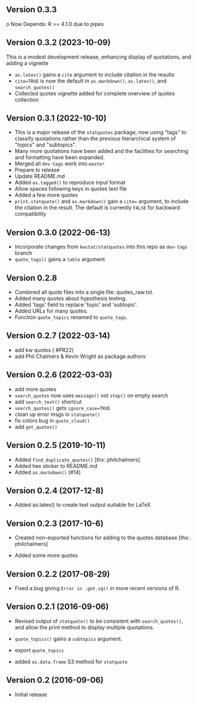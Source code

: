 ## Version 0.3.3

o Now Depends: R >= 4.1.0 due to pipes

## Version 0.3.2 (2023-10-09)

This is a modest development release, enhancing display of quotations, and adding a vignette

- `as.latex()` gains a `cite` argument to include citation in the results
- `cite=TRUE` is now the default in `as.markdown()`, `as.latex()`, and  `search_quotes()`
- Collected quotes vignette added for complete overview of quotes collection

## Version 0.3.1 (2022-10-10)

- This is a major release of the `statquotes` package, now using "tags" to classify quotations rather than
the previous hierarchical system of "topics" and "subtopics".
- Many more quotations have been added and the facilities for searching and formatting have been expanded.
- Merged all `dev-tags` work into `master`
- Prepare to release
- Update README.md
- Added `as.tagged()` to reproduce input format
- Allow spaces following keys in quotes text file
- Added a few more quotes
- `print.statquote()` and `as.markdown()` gain a `cite=` argument, to include the citation in the result.  The default is currently `FALSE` for backward compatibility


## Version 0.3.0 (2022-06-13)

- Incorporate changes from `kwstat/statquotes` into this repo as `dev-tags` branch
- `quote_tags()` gains a `table` argument

## Version 0.2.8

- Combined all quote files into a single file: quotes_raw.txt.
- Added many quotes about hypothesis testing.
- Added 'tags' field to replace 'topic' and 'subtopic'.
- Added URLs for many quotes.
- Function `quote_topics` renamed to `quote_tags`.

## Version 0.2.7 (2022-03-14)

- add kw quotes ( #PR22)
- add Phil Chalmers & Kevin Wright as package authors

## Version 0.2.6 (2022-03-03)

- add more quotes
- `search_quotes` now uses `message()` not `stop()` on empty search
- add `search_text()` shortcut
- `search_quotes()` gets `ignore_case=TRUE`
- clean up error msgs in `statquote()`
- fix colors bug in `quote_cloud()`
- add `get_quotes()`

## Version 0.2.5 (2019-10-11)

- Added `find_duplicate_quotes()` [thx: philchalmers]
- Added hex sticker to README.md
- Added `as.markdown()` (#14)

## Version 0.2.4 (2017-12-8)

- Added as.latex() to create text output suitable for LaTeX

## Version 0.2.3 (2017-10-6)

- Created non-exported functions for adding to the quotes database [thx: philchalmers]

- Added some more quotes

## Version 0.2.2 (2017-08-29)

- Fixed a bug giving `Error in .get.sq()` in more recent versions of R.

## Version 0.2.1 (2016-09-06)

- Revised output of `statquote()` to be consistent with `search_quotes()`, and allow the print
  method to display multiple quotations.

- `quote_topics()` gains a `subtopics` argument.

- export `quote_topics`

- added `as.data.frame` S3 method for `statquote`

## Version 0.2 (2016-09-06)

- Initial release
